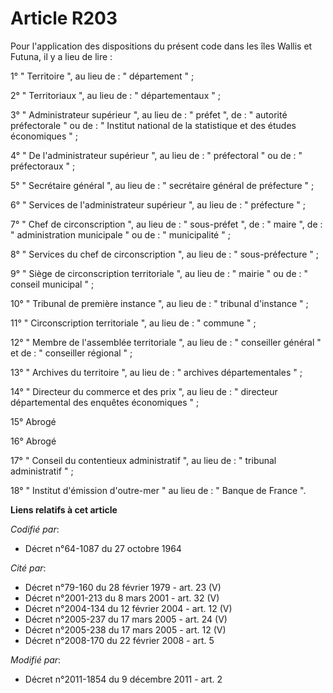 # Article R203

Pour l'application des dispositions du présent code dans les îles Wallis et Futuna, il y a lieu de lire : 

1° " Territoire ", au lieu de : " département " ; 

2° " Territoriaux ", au lieu de : " départementaux " ; 

3° " Administrateur supérieur ", au lieu de : " préfet ", de : " autorité préfectorale " ou de : " Institut national de la
statistique et des études économiques " ; 

4° " De l'administrateur supérieur ", au lieu de : " préfectoral " ou de : " préfectoraux " ; 

5° " Secrétaire général ", au lieu de : " secrétaire général de préfecture " ; 

6° " Services de l'administrateur supérieur ", au lieu de : " préfecture " ; 

7° " Chef de circonscription ", au lieu de : " sous-préfet ", de : " maire ", de : " administration municipale " ou de : "
municipalité " ; 

8° " Services du chef de circonscription ", au lieu de : " sous-préfecture " ; 

9° " Siège de circonscription territoriale ", au lieu de : " mairie " ou de : " conseil municipal " ; 

10° " Tribunal de première instance ", au lieu de : " tribunal d'instance " ; 

11° " Circonscription territoriale ", au lieu de : " commune " ; 

12° " Membre de l'assemblée territoriale ", au lieu de : " conseiller général " et de : " conseiller régional " ; 

13° " Archives du territoire ", au lieu de : " archives départementales " ; 

14° " Directeur du commerce et des prix ", au lieu de : " directeur départemental des enquêtes économiques " ; 

15° Abrogé 

16° Abrogé 

17° " Conseil du contentieux administratif ", au lieu de : " tribunal administratif " ; 

18° " Institut d'émission d'outre-mer " au lieu de : " Banque de France ".

**Liens relatifs à cet article**

_Codifié par_:

  - Décret n°64-1087 du 27 octobre 1964

_Cité par_:

  - Décret n°79-160 du 28 février 1979 - art. 23 (V)
  - Décret n°2001-213 du 8 mars 2001 - art. 32 (V)
  - Décret n°2004-134 du 12 février 2004 - art. 12 (V)
  - Décret n°2005-237 du 17 mars 2005 - art. 24 (V)
  - Décret n°2005-238 du 17 mars 2005 - art. 12 (V)
  - Décret n°2008-170 du 22 février 2008 - art. 5

_Modifié par_:

  - Décret n°2011-1854 du 9 décembre 2011 - art. 2
